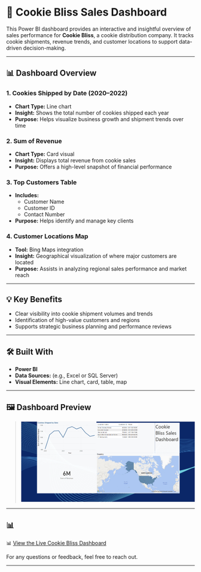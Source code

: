# 🍪 Cookie Bliss Sales Dashboard

This Power BI dashboard provides an interactive and insightful overview of sales performance for **Cookie Bliss**, a cookie distribution company. It tracks cookie shipments, revenue trends, and customer locations to support data-driven decision-making.

---

## 📊 Dashboard Overview

### 1. **Cookies Shipped by Date (2020–2022)**
- **Chart Type:** Line chart
- **Insight:** Shows the total number of cookies shipped each year
- **Purpose:** Helps visualize business growth and shipment trends over time

### 2. **Sum of Revenue**
- **Chart Type:** Card visual
- **Insight:** Displays total revenue from cookie sales
- **Purpose:** Offers a high-level snapshot of financial performance

### 3. **Top Customers Table**
- **Includes:**  
  - Customer Name  
  - Customer ID  
  - Contact Number
- **Purpose:** Helps identify and manage key clients

### 4. **Customer Locations Map**
- **Tool:** Bing Maps integration
- **Insight:** Geographical visualization of where major customers are located
- **Purpose:** Assists in analyzing regional sales performance and market reach

---

## 💡 Key Benefits

- Clear visibility into cookie shipment volumes and trends
- Identification of high-value customers and regions
- Supports strategic business planning and performance reviews

---

## 🛠️ Built With

- **Power BI**
- **Data Sources:** (e.g., Excel or SQL Server)
- **Visual Elements:** Line chart, card, table, map

---

## 🖼️ Dashboard Preview

> ![Cookie Bliss Dashboard](Screen%20shot%20-cookie%20dashboard.png)


---

## 📊
📊 [View the Live Cookie Bliss Dashboard](https://app.powerbi.com/groups/me/reports/888012b6-f059-4e66-8d86-69fb7dd97003/bbee53950320d2b5109d?experience=power-bi)



For any questions or feedback, feel free to reach out.

---

